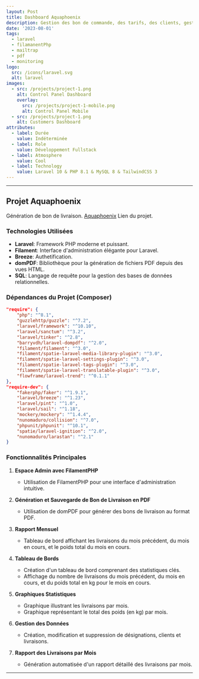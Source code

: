 ```yaml
---
layout: Post
title: Dashboard Aquaphoenix
description: Gestion des bon de commande, des tarifs, des clients, gestion des rapport, génération de pdf, envoi automatique de mail, monitoring, etc...
date: '2023-08-01'
tags:
  - laravel
  - filamanentPhp
  - mailtrap
  - pdf
  - monitoring
logo:
  src: /icons/laravel.svg
  alt: laravel
images:
  - src: /projects/project-1.png
    alt: Control Panel Dashboard
    overlay:
      src: /projects/project-1-mobile.png
      alt: Control Panel Mobile
  - src: /projects/project-1.png
    alt: Customers Dashboard
attributes:
  - label: Durée
    value: Indéterminée
  - label: Role
    value: Développement Fullstack
  - label: Atmosphere
    value: Cool
  - label: Technology
    value: Laravel 10 & PHP 8.1 & MySQL 8 & TailwindCSS 3 
---
```


---

## **Projet Aquaphoenix**
Génération de bon de livraison.
[Aquaphoenix](https://aquaphoenix.jsprod.fr/) Lien du projet.

### Technologies Utilisées

- **Laravel**: Framework PHP moderne et puissant.
- **Filament**: Interface d'administration élégante pour Laravel.
- **Breeze**: Authetification.
- **domPDF**: Bibliothèque pour la génération de fichiers PDF depuis des vues HTML.
- **SQL**: Langage de requête pour la gestion des bases de données relationnelles.

### Dépendances du Projet (Composer)

```json
"require": {
    "php": "^8.1",
    "guzzlehttp/guzzle": "^7.2",
    "laravel/framework": "^10.10",
    "laravel/sanctum": "^3.2",
    "laravel/tinker": "^2.8",
    "barryvdh/laravel-dompdf": "^2.0",
    "filament/filament": "^3.0",
    "filament/spatie-laravel-media-library-plugin": "^3.0",
    "filament/spatie-laravel-settings-plugin": "^3.0",
    "filament/spatie-laravel-tags-plugin": "^3.0",
    "filament/spatie-laravel-translatable-plugin": "^3.0",
    "flowframe/laravel-trend": "^0.1.1"
},
"require-dev": {
    "fakerphp/faker": "^1.9.1",
    "laravel/breeze": "^1.23",
    "laravel/pint": "^1.0",
    "laravel/sail": "^1.18",
    "mockery/mockery": "^1.4.4",
    "nunomaduro/collision": "^7.0",
    "phpunit/phpunit": "^10.1",
    "spatie/laravel-ignition": "^2.0",
    "nunomaduro/larastan": "^2.1"
}
```

### Fonctionnalités Principales

1. **Espace Admin avec FilamentPHP**

   - Utilisation de FilamentPHP pour une interface d'administration intuitive.

2. **Génération et Sauvegarde de Bon de Livraison en PDF**

   - Utilisation de domPDF pour générer des bons de livraison au format PDF.

3. **Rapport Mensuel**

   - Tableau de bord affichant les livraisons du mois précédent, du mois en cours, et le poids total du mois en cours.

4. **Tableau de Bords**

   - Création d'un tableau de bord comprenant des statistiques clés.
   - Affichage du nombre de livraisons du mois précédent, du mois en cours, et du poids total en kg pour le mois en cours.

5. **Graphiques Statistiques**

   - Graphique illustrant les livraisons par mois.
   - Graphique représentant le total des poids (en kg) par mois.

6. **Gestion des Données**

   - Création, modification et suppression de désignations, clients et livraisons.

7. **Rapport des Livraisons par Mois**

   - Génération automatisée d'un rapport détaillé des livraisons par mois.

---